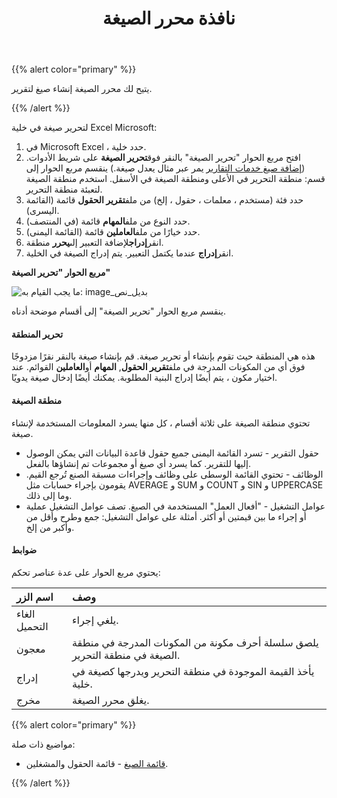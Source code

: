﻿---
title: نافذة محرر الصيغة
type: docs
weight: 20
url: /ar/reportingservices/formula-editor-window/
---
{{% alert color="primary" %}} 

يتيح لك محرر الصيغة إنشاء صيغ لتقرير.

{{% /alert %}} 

لتحرير صيغة في خلية Excel Microsoft:

1. في Microsoft Excel ، حدد خلية.
1.  افتح مربع الحوار "تحرير الصيغة" بالنقر فوق**تحرير الصيغة** على شريط الأدوات.
   ([إضافة صيغ خدمات التقارير](/cells/ar/reportingservices/adding-reporting-services-formulas/) يمر عبر مثال يعدل صيغة.)
 ينقسم مربع الحوار إلى قسم: منطقة التحرير في الأعلى ومنطقة الصيغة في الأسفل. استخدم منطقة الصيغة لتعبئة منطقة التحرير.
1.  حدد فئة (مستخدم ، معلمات ، حقول ، إلخ) من ملف**تقرير الحقول** قائمة (القائمة اليسرى).
1.  حدد النوع من ملف**المهام** قائمة (في المنتصف).
1.  حدد خيارًا من ملف**العاملين** قائمة (القائمة اليمنى).
1.  انقر**إدراج**لإضافة التعبير إلى**يحرر** منطقة.
1.  انقر**إدراج** عندما يكتمل التعبير.
 يتم إدراج الصيغة في الخلية.

**مربع الحوار "تحرير الصيغة"** 

![ما يجب القيام به: image_بديل_نص](formula-editor-window_1.png)

ينقسم مربع الحوار "تحرير الصيغة" إلى أقسام موضحة أدناه.
#### **تحرير المنطقة**
 هذه هي المنطقة حيث تقوم بإنشاء أو تحرير صيغة. قم بإنشاء صيغة بالنقر نقرًا مزدوجًا فوق أي من المكونات المدرجة في ملف**تقرير الحقول**, **المهام** أو**العاملين** القوائم. عند اختيار مكون ، يتم أيضًا إدراج البنية المطلوبة. يمكنك أيضًا إدخال صيغة يدويًا.
#### **منطقة الصيغة**
تحتوي منطقة الصيغة على ثلاثة أقسام ، كل منها يسرد المعلومات المستخدمة لإنشاء صيغة.

- حقول التقرير - تسرد القائمة اليمنى جميع حقول قاعدة البيانات التي يمكن الوصول إليها للتقرير. كما يسرد أي صيغ أو مجموعات تم إنشاؤها بالفعل.
- الوظائف - تحتوي القائمة الوسطى على وظائف وإجراءات مسبقة الصنع تُرجع القيم. يقومون بإجراء حسابات مثل AVERAGE و SUM و COUNT و SIN و UPPERCASE وما إلى ذلك.
- عوامل التشغيل - "أفعال العمل" المستخدمة في الصيغ. تصف عوامل التشغيل عملية أو إجراء ما بين قيمتين أو أكثر. أمثلة على عوامل التشغيل: جمع وطرح وأقل من وأكبر من إلخ.
#### **ضوابط**
يحتوي مربع الحوار على عدة عناصر تحكم:

|**اسم الزر** |**وصف** |
|:- |:- |
| الغاء التحميل| يلغي إجراء.|
| معجون| يلصق سلسلة أحرف مكونة من المكونات المدرجة في منطقة الصيغة في منطقة التحرير.|
| إدراج| يأخذ القيمة الموجودة في منطقة التحرير ويدرجها كصيغة في خلية.|
| مخرج| يغلق محرر الصيغة.|
{{% alert color="primary" %}} 

مواضيع ذات صلة:

- [قائمة الصيغ](/cells/ar/reportingservices/formula-list/) - قائمة الحقول والمشغلين.

{{% /alert %}}
